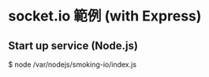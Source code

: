 # socket.io 範例 (with Express)


## Start up service (Node.js)
$ node /var/nodejs/smoking-io/index.js

